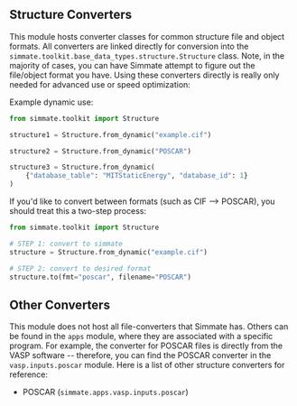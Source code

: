 
Structure Converters
--------------------

This module hosts converter classes for common structure file and object formats. All converters are linked directly for conversion into the `simmate.toolkit.base_data_types.structure.Structure` class. Note, in the majority of cases, you can have Simmate attempt to figure out the file/object format you have. Using these converters directly is really only needed for advanced use or speed optimization:

Example dynamic use:

``` python
from simmate.toolkit import Structure

structure1 = Structure.from_dynamic("example.cif")

structure2 = Structure.from_dynamic("POSCAR")

structure3 = Structure.from_dynamic(
    {"database_table": "MITStaticEnergy", "database_id": 1}
)
```

If you'd like to convert between formats (such as CIF --> POSCAR), you should treat this a two-step process:

``` python
from simmate.toolkit import Structure

# STEP 1: convert to simmate
structure = Structure.from_dynamic("example.cif")

# STEP 2: convert to desired format
structure.to(fmt="poscar", filename="POSCAR")
```

## Other Converters

This module does not host all file-converters that Simmate has. Others can be found in the `apps` module, where they are associated with a specific program. For example, the converter for POSCAR files is directly from the VASP software -- therefore, you can find the POSCAR converter in the `vasp.inputs.poscar` module. Here is a list of other structure converters for reference: 

- POSCAR (`simmate.apps.vasp.inputs.poscar`)
